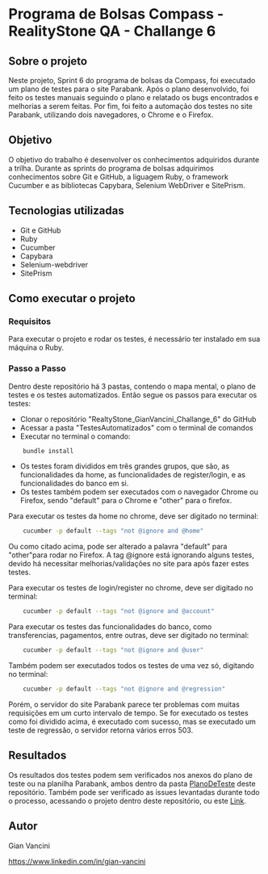 # Programa de Bolsas Compass - RealityStone QA - Challange 6

## Sobre o projeto

Neste projeto, Sprint 6 do programa de bolsas da Compass, foi executado um plano de testes para o site Parabank. Após o plano desenvolvido, foi feito os testes manuais seguindo o plano e relatado os bugs encontrados e melhorias a serem feitas. Por fim, foi feito a automação dos testes no site Parabank, utilizando dois navegadores, o Chrome e o Firefox.

## Objetivo

O objetivo do trabalho é desenvolver os conhecimentos adquiridos durante a trilha. Durante as sprints do programa de bolsas adquirimos conhecimentos sobre Git e GitHub, a liguagem Ruby, o framework Cucumber e as bibliotecas Capybara, Selenium WebDriver e SitePrism.

## Tecnologias utilizadas
- Git e GitHub
- Ruby
- Cucumber
- Capybara
- Selenium-webdriver 
- SitePrism

## Como executar o projeto

### Requisitos

Para executar o projeto e rodar os testes, é necessário ter instalado em sua máquina o Ruby.

### Passo a Passo

Dentro deste repositório há 3 pastas, contendo o mapa mental, o plano de testes e os testes automatizados. Então segue os passos para executar os testes:

- Clonar o repositório "RealtyStone_GianVancini_Challange_6" do GitHub
- Acessar a pasta "TestesAutomatizados" com o terminal de comandos
- Executar no terminal o comando:
```bash
    bundle install
```
- Os testes foram divididos em três grandes grupos, que são, as funcionalidades da home, as funcionalidades de register/login, e as funcionalidades do banco em si.
- Os testes também podem ser executados com o navegador Chrome ou Firefox, sendo "default" para o Chrome e "other" para o firefox.

Para executar os testes da home no chrome, deve ser digitado no terminal: 
```bash
    cucumber -p default --tags "not @ignore and @home"
```
Ou como citado acima, pode ser alterado a palavra "default" para "other"para rodar no Firefox.
A tag @ignore está ignorando alguns testes, devido há necessitar melhorias/validações no site para após fazer estes testes.

Para executar os testes de login/register no chrome, deve ser digitado no terminal: 
```bash
    cucumber -p default --tags "not @ignore and @account"
```

Para executar os testes das funcionalidades do banco, como transferencias, pagamentos, entre outras, deve ser digitado no terminal: 
```bash
    cucumber -p default --tags "not @ignore and @user"
```

Também podem ser executados todos os testes de uma vez só, digitando no terminal:
```bash
    cucumber -p default --tags "not @ignore and @regression"
```
Porém, o servidor do site Parabank parece ter problemas com muitas requisições em um curto intervalo de tempo. Se for executado os testes como foi dividido acima, é executado com sucesso, mas se executado um teste de regressão, o servidor retorna vários erros 503.

## Resultados

Os resultados dos testes podem sem verificados nos anexos do plano de teste ou na planilha Parabank, ambos dentro da pasta [PlanoDeTeste](https://github.com/gianvancini/RealtyStone_GianVancini_Challange_6/tree/main/PlanoDeTeste) deste repositório. Também pode ser verificado as issues levantadas durante todo o processo, acessando o projeto dentro deste repositório, ou este [Link](https://github.com/users/gianvancini/projects/3/).

## Autor

Gian Vancini

https://www.linkedin.com/in/gian-vancini

